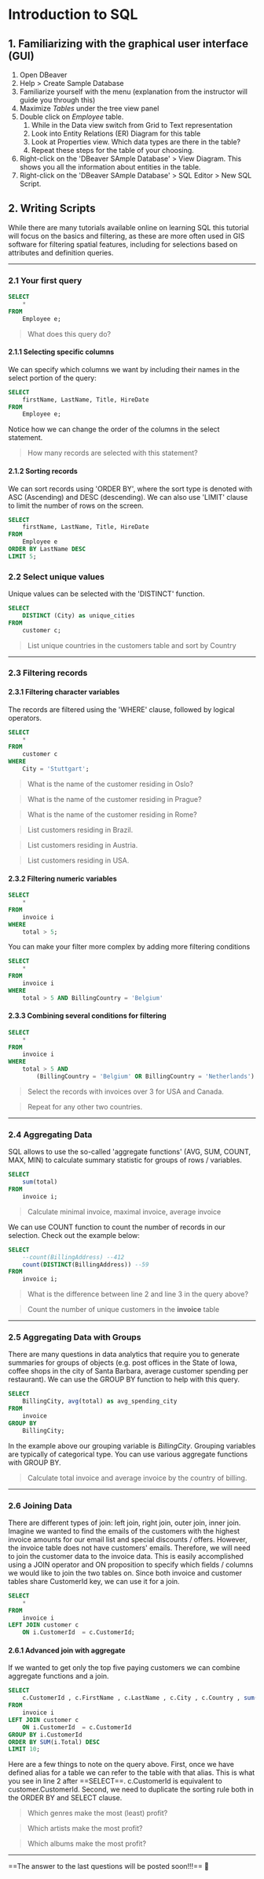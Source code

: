 # Introduction to SQL 

## 1. Familiarizing with the graphical user interface (GUI) 

1. Open DBeaver 
2. Help > Create Sample Database
3. Familiarize yourself with the menu (explanation from the instructor will guide you through this)
4. Maximize *Tables* under the tree view panel 
5. Double click on *Employee* table. 
   1. While in the Data view switch from Grid to Text representation 
   2. Look into Entity Relations (ER) Diagram for this table 
   3. Look at Properties view. Which data types are there in the table? 
   4. Repeat these steps for the table of your choosing. 
6. Right-click on the 'DBeaver SAmple Database' > View Diagram. This shows you all the information about entities in the table. 
7. Right-click on the 'DBeaver SAmple Database' > SQL Editor > New SQL Script. 

## 2. Writing Scripts 

While there are many tutorials available online on learning SQL this tutorial will focus on the basics and filtering, as these are more often used in GIS software for filtering spatial features, including for selections based on attributes and definition queries. 

---

### 2.1 Your first query 

```sql
SELECT 
    * 
FROM
    Employee e; 
```

> What does this query do? 

#### 2.1.1 Selecting specific columns

We can specify which columns we want by including their names in the select portion of the query: 

```sql
SELECT 
    firstName, LastName, Title, HireDate
FROM 
    Employee e; 
```

Notice how we can change the order of the columns in the select statement. 

> How many records are selected with this statement? 

#### 2.1.2 Sorting records 

We can sort records using 'ORDER BY', where the sort type is denoted with ASC (Ascending) and DESC (descending). We can also use 'LIMIT' clause to limit the number of rows on the screen.  

```sql
SELECT 
    firstName, LastName, Title, HireDate
FROM 
    Employee e
ORDER BY LastName DESC
LIMIT 5; 
```

### 2.2 Select unique values 

Unique values can be selected with the 'DISTINCT' function. 

```sql
SELECT 
    DISTINCT (City) as unique_cities
FROM 
    customer c;
```

> List unique countries in the customers table and sort by Country

---

### 2.3 Filtering records

#### 2.3.1 Filtering character variables 

The records are filtered using the 'WHERE' clause, followed by logical operators. 

```sql
SELECT 
    * 
FROM 
    customer c
WHERE
    City = 'Stuttgart';
```

> What is the name of the customer residing in Oslo? 

> What is the name of the customer residing in Prague? 

> What is the name of the customer residing in Rome?

> List customers residing in Brazil. 

> List customers residing in Austria. 

> List customers residing in USA. 

#### 2.3.2 Filtering numeric variables 

```sql
SELECT 
    *
FROM 
    invoice i
WHERE 
    total > 5; 
```

You can make your filter more complex by adding more filtering conditions 

```sql
SELECT 
    *
FROM 
    invoice i
WHERE 
    total > 5 AND BillingCountry = 'Belgium' 
```

#### 2.3.3 Combining several conditions for filtering 

```sql
SELECT 
    *
FROM 
    invoice i
WHERE 
    total > 5 AND 
        (BillingCountry = 'Belgium' OR BillingCountry = 'Netherlands')
```

> Select the records with invoices over 3 for USA and Canada. 

> Repeat for any other two countries. 

---

### 2.4 Aggregating Data 

SQL allows to use the so-called 'aggregate functions' (AVG, SUM, COUNT, MAX, MIN) to calculate summary statistic for groups of rows / variables. 

```sql
SELECT 
    sum(total)
FROM 
    invoice i; 
```

> Calculate minimal invoice, maximal invoice, average invoice

We can use COUNT function to count the number of records in our selection. Check out the example below: 

```sql
SELECT 
    --count(BillingAddress) --412
	count(DISTINCT(BillingAddress)) --59
FROM 
    invoice i; 
```

> What is the difference between line 2 and line 3 in the query above? 

> Count the number of unique customers in the **invoice** table

---

### 2.5 Aggregating Data with Groups 

There are many questions in data analytics that require you to generate summaries for groups of objects (e.g. post offices in the State of Iowa, coffee shops in the city of Santa Barbara, average customer spending per restaurant). We can use the GROUP BY function to help with this query. 

```sql
SELECT
    BillingCity, avg(total) as avg_spending_city
FROM
    invoice
GROUP BY 
    BillingCity;
```

In the example above our grouping variable is *BillingCity*. Grouping variables are typically of categorical type. You can use various aggregate functions with GROUP BY. 

> Calculate total invoice and average invoice by the country of billing. 


--- 

### 2.6 Joining Data 

There are different types of join: left join, right join, outer join, inner join. Imagine we wanted to find the emails of the customers with the highest invoice amounts for our email list and special discounts / offers. However, the invoice table does not have customers' emails. Therefore, we will need to join the customer data to the invoice data. This is easily accomplished using a JOIN operator and ON proposition to specify which fields / columns we would like to join the two tables on. Since both invoice and customer tables share CustomerId key, we can use it for a join. 

```sql
SELECT
    *
FROM 
    invoice i 
LEFT JOIN customer c 
	ON i.CustomerId  = c.CustomerId; 
```

#### 2.6.1 Advanced join with aggregate 

If we wanted to get only the top five paying customers we can combine aggregate functions and a join. 

```sql 
SELECT
    c.CustomerId , c.FirstName , c.LastName , c.City , c.Country , sum(i.Total) as sum_customer
FROM 
    invoice i 
LEFT JOIN customer c 
	ON i.CustomerId  = c.CustomerId
GROUP BY i.CustomerId 
ORDER BY SUM(i.Total) DESC
LIMIT 10; 
```

Here are a few things to note on the query above. First, once we have defined alias for a table we can refer to the table with that alias. This is what you see in line 2 after ==SELECT==. c.CustomerId is equivalent to customer.CustomerId. Second, we need to duplicate the sorting rule both in the ORDER BY and SELECT clause.  

> Which genres make the most (least) profit? 

> Which artists make the most profit? 

> Which albums make the most profit? 

--- 

==The answer to the last questions will be posted soon!!!== 🥇